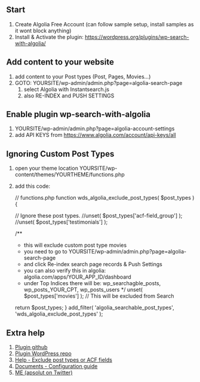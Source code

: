 ## Start
 1. Create Algolia Free Account (can follow sample setup, install samples as it wont block anything)
 2. Install & Activate the plugin: https://wordpress.org/plugins/wp-search-with-algolia/


## Add content to your website 
 1. add content to your Post types (Post, Pages, Movies...)
 2. GOTO: YOURSITE/wp-admin/admin.php?page=algolia-search-page
    1. select Algolia with Instantsearch.js
    1. also RE-INDEX and PUSH SETTINGS



## Enable plugin wp-search-with-algolia
 1. YOURSITE/wp-admin/admin.php?page=algolia-account-settings
 1. add API KEYS from https://www.algolia.com/account/api-keys/all




## Ignoring Custom Post Types
 1. open your theme location YOURSITE/wp-content/themes/YOURTHEME/functions.php
 2. add this code:

    // functions.php
    function wds_algolia_exclude_post_types( $post_types ) {

	// Ignore these post types.
	//unset( $post_types['acf-field_group'] );
	//unset( $post_types['testimonials'] );
	
	/**
	* this will exclude custom post type movies
	* you need to go to YOURSITE/wp-admin/admin.php?page=algolia-search-page
	* and click Re-index search page records & Push Settings
	* you can also verify this in algolia: algolia.com/apps/YOUR_APP_ID/dashboard
	* under Top Indices there will be: wp_searchagble_posts, wp_posts_YOUR_CPT, wp_posts_users
	*/
	unset( $post_types['movies'] ); // This will be excluded from Search 

	return $post_types;
    }
    add_filter( 'algolia_searchable_post_types', 'wds_algolia_exclude_post_types' );


## Extra help

1. [Plugin github](https://github.com/WebDevStudios/wp-search-with-algolia)
1. [Plugin WordPress repo](https://wordpress.org/plugins/wp-search-with-algolia/)
1. [Help - Exclude post types or ACF fields](https://webdevstudios.com/2021/02/09/wp-search-with-algolia/#excluding-by-post-type)
1. [Documents - Configuration guide](https://github.com/WebDevStudios/wp-search-with-algolia/wiki/Getting-Started)
1. [ME (apsolut on Twitter)](https://twitter.com/apsolut)


